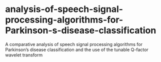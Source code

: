 # analysis-of-speech-signal-processing-algorithms-for-Parkinson-s-disease-classification
A comparative analysis of speech signal processing algorithms for Parkinson’s disease classification and the use of the tunable Q-factor wavelet transform
